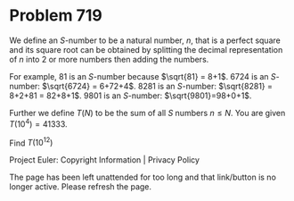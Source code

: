 #   Problem 719

   We define an $S$-number to be a natural number, $n$, that is a perfect
   square and its square root can be obtained by splitting the decimal
   representation of $n$ into 2 or more numbers then adding the numbers.

   For example, 81 is an $S$-number because $\sqrt{81} = 8+1$.
   6724 is an $S$-number: $\sqrt{6724} = 6+72+4$.
   8281 is an $S$-number: $\sqrt{8281} = 8+2+81 = 82+8+1$.
   9801 is an $S$-number: $\sqrt{9801}=98+0+1$.

   Further we define $T(N)$ to be the sum of all $S$ numbers $n\le N$. You
   are given $T(10^4) = 41333$.

   Find $T(10^{12})$

   Project Euler: Copyright Information | Privacy Policy

   The page has been left unattended for too long and that link/button is no
   longer active. Please refresh the page.

